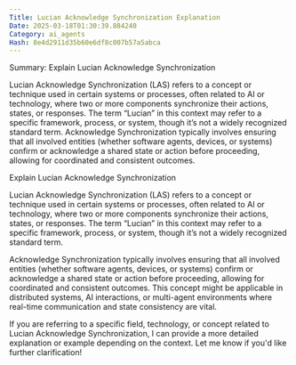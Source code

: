 ```yaml
---
Title: Lucian Acknowledge Synchronization Explanation
Date: 2025-03-18T01:30:39.884240
Category: ai_agents
Hash: 8e4d2911d35b60e6df8c007b57a5abca
---
```

Summary: Explain Lucian Acknowledge Synchronization

Lucian Acknowledge Synchronization (LAS) refers to a concept or technique used in certain systems or processes, often related to AI or technology, where two or more components synchronize their actions, states, or responses. The term “Lucian” in this context may refer to a specific framework, process, or system, though it’s not a widely recognized standard term. Acknowledge Synchronization typically involves ensuring that all involved entities (whether software agents, devices, or systems) confirm or acknowledge a shared state or action before proceeding, allowing for coordinated and consistent outcomes.

Explain Lucian Acknowledge Synchronization

Lucian Acknowledge Synchronization (LAS) refers to a concept or technique used in certain systems or processes, often related to AI or technology, where two or more components synchronize their actions, states, or responses. The term “Lucian” in this context may refer to a specific framework, process, or system, though it’s not a widely recognized standard term. 

Acknowledge Synchronization typically involves ensuring that all involved entities (whether software agents, devices, or systems) confirm or acknowledge a shared state or action before proceeding, allowing for coordinated and consistent outcomes. This concept might be applicable in distributed systems, AI interactions, or multi-agent environments where real-time communication and state consistency are vital.

If you are referring to a specific field, technology, or concept related to Lucian Acknowledge Synchronization, I can provide a more detailed explanation or example depending on the context. Let me know if you'd like further clarification!